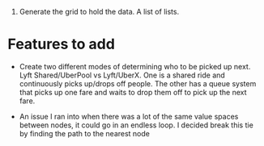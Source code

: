1. Generate the grid to hold the data. A list of lists.

# Features to add
* Create two different modes of determining who to be picked up next. Lyft Shared/UberPool vs Lyft/UberX. One is a shared ride and continuously picks up/drops off people. The other has a queue system that picks up one fare and waits to drop them off to pick up the next fare.

* An issue I ran into when there was a lot of the same value spaces between nodes, it could go in an endless loop. I decided break this tie by finding the path to the nearest node
